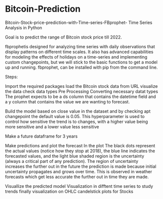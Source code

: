 # Bitcoin-Prediction

Bitcoin-Stock-price-prediction-with-Time-series-FBprophet-
Time Series Analysis in Python

Goal is to predict the range of Bitcoin stock price till 2022.

fbprophetis designed for analyzing time series with daily observations that display patterns on different time scales. It also has advanced capabilities for modeling the effects of holidays on a time-series and implementing custom changepoints, but we will stick to the basic functions to get a model up and running. fbprophet, can be installed with pip from the command line.

Steps:

Import the required packages
load the Bitcoin stock data from URL
visualize the data
check data types
Pre Processing
Converting necessary datat types
The prophet expects to be a ds column  that contains the datetime field and a y column that contains the value we are wanting to      forecast.

Build the model based on close value in the dataset and by checking apt changepoint the default value is 0.05. This hyperparameter is used to control how sensitive the trend is to changes, with a higher value being more sensitive and a lower value less sensitive

Make a future dataframe for 3 years

Make predictions and plot the forecast 
In the plot The black dots represent the actual values (notice how they stop at 2018), the blue line indicates the forecasted values, and the light blue shaded region is the uncertainty (always a critical part of any prediction). The region of uncertainty increases the further out in the future the prediction is made because initial uncertainty propagates and grows over time. This is observed in weather forecasts which get less accurate the further out in time they are made.

Visuallize the predicted model
Visualization in difftent time series to study trends
finally visualization on OHLC candelstick plots for Stocks 
